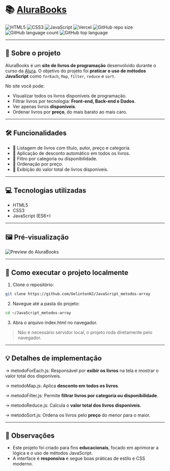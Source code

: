 # 📚 [AluraBooks](https://java-script-metodos-array.vercel.app/)

![HTML5](https://img.shields.io/badge/HTML5-E34F26?style=for-the-badge&logo=html5&logoColor=white)
![CSS3](https://img.shields.io/badge/CSS3-1572B6?style=for-the-badge&logo=css3&logoColor=white)
![JavaScript](https://img.shields.io/badge/JavaScript-F7DF1E?style=for-the-badge&logo=javascript&logoColor=black)
![Vercel](https://img.shields.io/badge/Deploy-Vercel-000000?style=for-the-badge&logo=vercel&logoColor=white)
![GitHub repo size](https://img.shields.io/github/repo-size/UelintonHJ/JavaScript_metodos-array)
![GitHub language count](https://img.shields.io/github/languages/count/UelintonHJ/JavaScript_metodos-array)
![GitHub top language](https://img.shields.io/github/languages/top/UelintonHJ/JavaScript_metodos-array)

---

## 🎯 Sobre o projeto

AluraBooks é um **site de livros de programação** desenvolvido durante o curso da [Alura](https://www.alura.com.br/).
O objetivo do projeto foi **praticar o uso de métodos JavaScript** como `forEach`, `Map`, `filter`, `reduce` e `sort`.

No site você pode:

- Visualizar todos os livros disponíveis de programação.
- Filtrar livros por tecnologia: **Front-end, Back-end e Dados**.
- Ver apenas livros **disponíveis**.
- Ordenar livros por **preço**, do mais barato ao mais caro.

---

## 🛠 Funcionalidades

- 📌 Listagem de livros com título, autor, preço e categoria.
- 📌 Aplicação de desconto automático em todos os livros.
- 📌 Filtro por categoria ou disponibilidade.
- 📌 Ordenação por preço.
- 📌 Exibição do valor total de livros disponíveis.

---

## 💻 Tecnologias utilizadas

- HTML5
- CSS3
- JavaScript (ES6+)

---

## 🖼 Pré-visualização

![Preview do AluraBooks](imagens/AluraBooks-gif.gif)

---

## 🚀 Como executar o projeto localmente

1. Clone o repositório:
```bash
git clone https://github.com/UelintonHJ/JavaScript_metodos-array
```

2. Navegue até a pasta do projeto:
```bash
cd ~/JavaScript_metodos-array
```

3. Abra o arquivo index.html no navegador.
> Não é necessário servidor local, o projeto roda diretamente pelo navegador.

---

## 💡 Detalhes de implementação

→ metodoForEach.js: Responsável por **exibir os livros** na tela e mostrar o valor total dos disponíveis.

→ metodoMap.js: Aplica **desconto em todos os livros**.

→ metodoFilter.js: Permite **filtrar livros por categoria ou disponibilidade**.

→ metodoReduce.js: Calcula o **valor total dos livros disponíveis**.

→ metodoSort.js: Ordena os livros pelo **preço** do menor para o maior.

---

## 📝 Observações

* Este projeto foi criado para fins **educacionais**, focado em aprimorar a lógica e o uso de métodos JavaScript.
* A interface é **responsiva** e segue boas práticas de estilo e CSS moderno.
